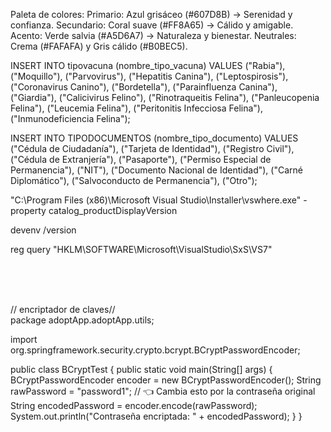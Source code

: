 Paleta de colores:
Primario: Azul grisáceo (#607D8B) → Serenidad y confianza.
Secundario: Coral suave (#FF8A65) → Cálido y amigable.
Acento: Verde salvia (#A5D6A7) → Naturaleza y bienestar.
Neutrales: Crema (#FAFAFA) y Gris cálido (#B0BEC5).

INSERT INTO tipovacuna (nombre_tipo_vacuna) VALUES ("Rabia"), ("Moquillo"), ("Parvovirus"), ("Hepatitis Canina"), ("Leptospirosis"), ("Coronavirus Canino"), ("Bordetella"), ("Parainfluenza Canina"), ("Giardia"), ("Calicivirus Felino"), ("Rinotraqueitis Felina"), ("Panleucopenia Felina"), ("Leucemia Felina"), ("Peritonitis Infecciosa Felina"), ("Inmunodeficiencia Felina");

INSERT INTO TIPODOCUMENTOS (nombre_tipo_documento) VALUES ("Cédula de Ciudadanía"), ("Tarjeta de Identidad"), ("Registro Civil"), ("Cédula de Extranjería"), ("Pasaporte"), ("Permiso Especial de Permanencia"), ("NIT"), ("Documento Nacional de Identidad"), ("Carné Diplomático"), ("Salvoconducto de Permanencia"), ("Otro");


"C:\Program Files (x86)\Microsoft Visual Studio\Installer\vswhere.exe" -property catalog_productDisplayVersion


devenv /version

reg query "HKLM\SOFTWARE\Microsoft\VisualStudio\SxS\VS7"

<br>

<br>

<br>

// encriptador de claves//
<br>
package adoptApp.adoptApp.utils;

import org.springframework.security.crypto.bcrypt.BCryptPasswordEncoder;

public class BCryptTest {
    public static void main(String[] args) {
        BCryptPasswordEncoder encoder = new BCryptPasswordEncoder();
        String rawPassword = "password1"; // 👈 Cambia esto por la contraseña original
        String encodedPassword = encoder.encode(rawPassword);
        System.out.println("Contraseña encriptada: " + encodedPassword);
    }
}
